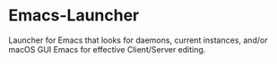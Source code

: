 # Emacs-Launcher
Launcher for Emacs that looks for daemons, current instances, and/or macOS GUI Emacs for effective Client/Server editing.
